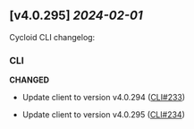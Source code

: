 ## [v4.0.295] _2024-02-01_

Cycloid CLI changelog:

### CLI
**CHANGED**
- Update client to version v4.0.294 ([CLI#233])

- Update client to version v4.0.295 ([CLI#234])


[CLI#233]: https://github.com/cycloidio/cycloid-cli/pull/233
[CLI#234]: https://github.com/cycloidio/cycloid-cli/pull/234
